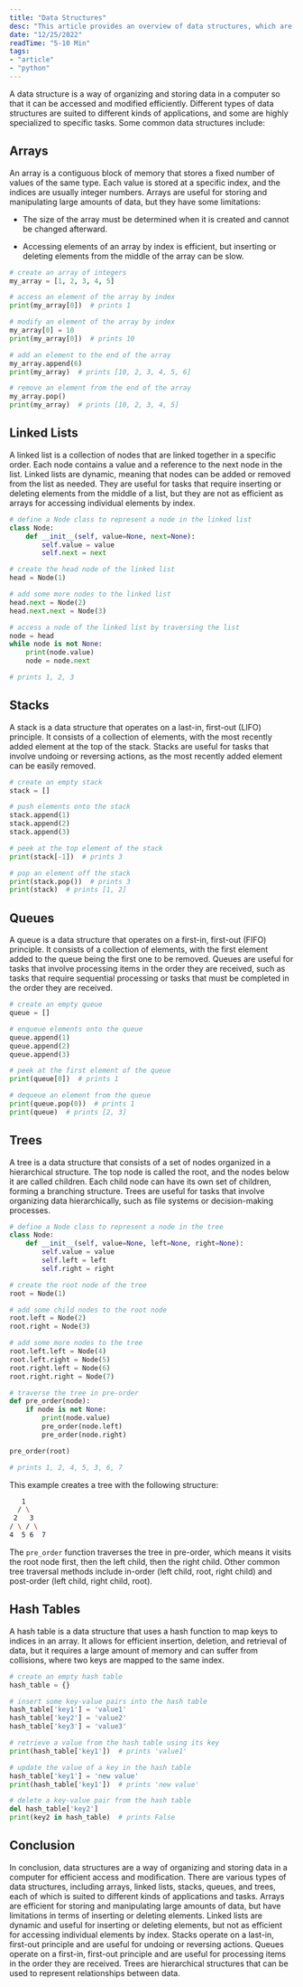 ```yaml
---
title: "Data Structures"
desc: "This article provides an overview of data structures, which are ways of organizing and storing data in a computer so that it can be accessed and modified efficiently. The article covers several common data structures, including arrays, linked lists, stacks, queues, trees, and hash tables, and provides examples of how to create and manipulate these data structures in Python. The article explains the strengths and weaknesses of each data structure, and discusses when it is most appropriate to use each one. Choosing the right data structure for a particular task can greatly improve the efficiency and performance of an application."
date: "12/25/2022"
readTime: "5-10 Min"
tags: 
- "article"
- "python"
---
```


A data structure is a way of organizing and storing data in a computer so that it can be accessed and modified efficiently. Different types of data structures are suited to different kinds of applications, and some are highly specialized to specific tasks. Some common data structures include:

## Arrays

An array is a contiguous block of memory that stores a fixed number of values of the same type. Each value is stored at a specific index, and the indices are usually integer numbers. Arrays are useful for storing and manipulating large amounts of data, but they have some limitations:

- The size of the array must be determined when it is created and cannot be changed afterward.

- Accessing elements of an array by index is efficient, but inserting or deleting elements from the middle of the array can be slow.

```python
# create an array of integers
my_array = [1, 2, 3, 4, 5]

# access an element of the array by index
print(my_array[0])  # prints 1

# modify an element of the array by index
my_array[0] = 10
print(my_array[0])  # prints 10

# add an element to the end of the array
my_array.append(6)
print(my_array)  # prints [10, 2, 3, 4, 5, 6]

# remove an element from the end of the array
my_array.pop()
print(my_array)  # prints [10, 2, 3, 4, 5]
```



## Linked Lists

A linked list is a collection of nodes that are linked together in a specific order. Each node contains a value and a reference to the next node in the list. Linked lists are dynamic, meaning that nodes can be added or removed from the list as needed. They are useful for tasks that require inserting or deleting elements from the middle of a list, but they are not as efficient as arrays for accessing individual elements by index.

```python
# define a Node class to represent a node in the linked list
class Node:
    def __init__(self, value=None, next=None):
        self.value = value
        self.next = next

# create the head node of the linked list
head = Node(1)

# add some more nodes to the linked list
head.next = Node(2)
head.next.next = Node(3)

# access a node of the linked list by traversing the list
node = head
while node is not None:
    print(node.value)
    node = node.next

# prints 1, 2, 3

```



## Stacks

A stack is a data structure that operates on a last-in, first-out (LIFO) principle. It consists of a collection of elements, with the most recently added element at the top of the stack. Stacks are useful for tasks that involve undoing or reversing actions, as the most recently added element can be easily removed.

```python
# create an empty stack
stack = []

# push elements onto the stack
stack.append(1)
stack.append(2)
stack.append(3)

# peek at the top element of the stack
print(stack[-1])  # prints 3

# pop an element off the stack
print(stack.pop())  # prints 3
print(stack)  # prints [1, 2]

```



## Queues

A queue is a data structure that operates on a first-in, first-out (FIFO) principle. It consists of a collection of elements, with the first element added to the queue being the first one to be removed. Queues are useful for tasks that involve processing items in the order they are received, such as tasks that require sequential processing or tasks that must be completed in the order they are received.

```python
# create an empty queue
queue = []

# enqueue elements onto the queue
queue.append(1)
queue.append(2)
queue.append(3)

# peek at the first element of the queue
print(queue[0])  # prints 1

# dequeue an element from the queue
print(queue.pop(0))  # prints 1
print(queue)  # prints [2, 3]

```



## Trees

A tree is a data structure that consists of a set of nodes organized in a hierarchical structure. The top node is called the root, and the nodes below it are called children. Each child node can have its own set of children, forming a branching structure. Trees are useful for tasks that involve organizing data hierarchically, such as file systems or decision-making processes.

```python
# define a Node class to represent a node in the tree
class Node:
    def __init__(self, value=None, left=None, right=None):
        self.value = value
        self.left = left
        self.right = right

# create the root node of the tree
root = Node(1)

# add some child nodes to the root node
root.left = Node(2)
root.right = Node(3)

# add some more nodes to the tree
root.left.left = Node(4)
root.left.right = Node(5)
root.right.left = Node(6)
root.right.right = Node(7)

# traverse the tree in pre-order
def pre_order(node):
    if node is not None:
        print(node.value)
        pre_order(node.left)
        pre_order(node.right)

pre_order(root)

# prints 1, 2, 4, 5, 3, 6, 7

```

This example creates a tree with the following structure:

```bash
   1
  / \
 2   3
/ \ / \
4  5 6  7

```

The `pre_order` function traverses the tree in pre-order, which means it visits the root node first, then the left child, then the right child. Other common tree traversal methods include in-order (left child, root, right child) and post-order (left child, right child, root).

## Hash Tables

A hash table is a data structure that uses a hash function to map keys to indices in an array. It allows for efficient insertion, deletion, and retrieval of data, but it requires a large amount of memory and can suffer from collisions, where two keys are mapped to the same index.

```python
# create an empty hash table
hash_table = {}

# insert some key-value pairs into the hash table
hash_table['key1'] = 'value1'
hash_table['key2'] = 'value2'
hash_table['key3'] = 'value3'

# retrieve a value from the hash table using its key
print(hash_table['key1'])  # prints 'value1'

# update the value of a key in the hash table
hash_table['key1'] = 'new value'
print(hash_table['key1'])  # prints 'new value'

# delete a key-value pair from the hash table
del hash_table['key2']
print(key2 in hash_table)  # prints False

```

## Conclusion

In conclusion, data structures are a way of organizing and storing data in a computer for efficient access and modification. There are various types of data structures, including arrays, linked lists, stacks, queues, and trees, each of which is suited to different kinds of applications and tasks. Arrays are efficient for storing and manipulating large amounts of data, but have limitations in terms of inserting or deleting elements. Linked lists are dynamic and useful for inserting or deleting elements, but not as efficient for accessing individual elements by index. Stacks operate on a last-in, first-out principle and are useful for undoing or reversing actions. Queues operate on a first-in, first-out principle and are useful for processing items in the order they are received. Trees are hierarchical structures that can be used to represent relationships between data.
